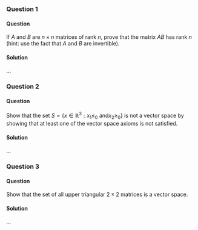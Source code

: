 ### Question 1

#### Question

If $A$ and $B$ are $n\times n$ matrices of rank $n$, prove that the matrix $AB$ has rank $n$ (hint: use the fact that $A$ and $B$ are invertible).

#### Solution

...

### Question 2

#### Question

Show that the set $S=\{x\in\mathbb{R}^3: x_1\leq_{0}\text{ and} x_2\geq_{0}\}$ is not a vector space by showing that at least one of the vector space axioms is not satisfied.

#### Solution

...

### Question 3

#### Question

Show that the set of all upper triangular $2\times 2$ matrices is a vector space.

#### Solution

...